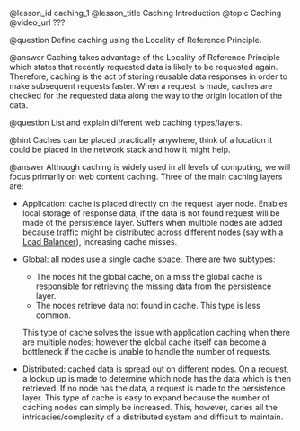 @lesson_id
caching_1
@lesson_title
Caching Introduction
@topic
Caching
@video_url
???

@question
Define caching using the Locality of Reference Principle.

@answer
Caching takes advantage of the Locality of Reference Principle which states that recently requested data is likely to be requested again. Therefore, caching is the act of storing reusable data responses in order to make subsequent requests faster. When a request is made, caches are checked for the requested data along the way to the origin location of the data.


@question
List and explain different web caching types/layers.

@hint
Caches can be placed practically anywhere, think of a location it could be placed in the network stack and how it might help.

@answer
Although caching is widely used in all levels of computing, we will focus primarily on web content caching. Three of the main caching layers are:
- Application: cache is placed directly on the request layer node. Enables local storage of response data, if the data is not found request will be made ot the persistence layer. Suffers when multiple nodes are added because traffic might be distributed across different nodes (say with a [Load Balancer](http://systemdesigncourse.com/lessons/load_balancer_2)), increasing cache misses.
- Global: all nodes use a single cache space. There are two subtypes:
    - The nodes hit the global cache, on a miss the global cache is responsible for retrieving the missing data from the persistence layer.
    - The nodes retrieve data not found in cache. This type is less common.

    This type of cache solves the issue with application caching when there are multiple nodes; however the global cache itself can become a bottleneck if the cache is unable to handle the number of requests.
- Distributed: cached data is spread out on different nodes. On a request, a lookup up is made to determine which node has the data which is then retrieved. If no node has the data, a request is made to the persistence layer. This type of cache is easy to expand because the number of caching nodes can simply be increased. This, however, caries all the intricacies/complexity of a distributed system and difficult to maintain.